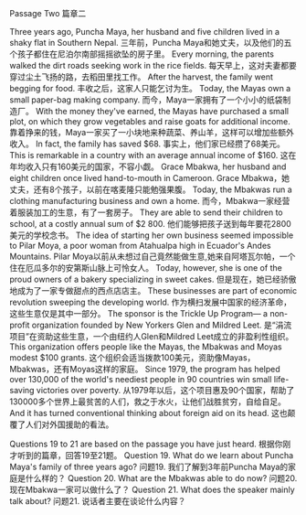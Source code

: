Passage Two
篇章二

Three years ago, Puncha Maya, her husband and five children lived in a shaky flat in Southern Nepal.
三年前，Puncha Maya和她丈夫，以及他们的五个孩子都住在尼泊尔南部摇摇欲坠的房子里。
Every morning, the parents walked the dirt roads seeking work in the rice fields.
每天早上，这对夫妻都要穿过尘土飞扬的路，去稻田里找工作。
After the harvest, the family went begging for food.
丰收之后，这家人只能乞讨为生。
Today, the Mayas own a small paper-bag making company.
而今，Maya一家拥有了一个小小的纸袋制造厂。
With the money they've earned, the Mayas have purchased a small plot, on which they grow vegetables and raise goats for additional income.
靠着挣来的钱，Maya一家买了一小块地来种蔬菜、养山羊，这样可以增加些额外收入。
In fact, the family has saved $68.
事实上，他们家已经攒了68美元。
This is remarkable in a country with an average annual income of $160.
这在年均收入只有160美元的国家，不容小觑。
Grace Mbakwa, her husband and eight children once lived hand-to-mouth in Cameroon.
Grace Mbakwa，她丈夫，还有8个孩子，以前在喀麦隆只能勉强果腹。
Today, the Mbakwas run a clothing manufacturing business and own a home.
而今，Mbakwa一家经营着服装加工的生意，有了一套房子。
They are able to send their children to school, at a costly annual sum of $2 800.
他们能够把孩子送到每年要花2800美元的学校念书。
The idea of starting her own business seemed impossible to Pilar Moya, a poor woman from Atahualpa high in Ecuador's Andes Mountains.
Pilar Moya以前从未想过自己竟然能做生意,她来自阿塔瓦尔帕，一个住在厄瓜多尔的安第斯山脉上可怜女人。
Today, however, she is one of the proud owners of a bakery specializing in sweet cakes.
但是现在，她已经骄傲地成为了一家专做甜点的西点店店主。
These businesses are part of economic revolution sweeping the developing world.
作为横扫发展中国家的经济革命，这些生意仅是其中一部分。
The sponsor is the Trickle Up Program— a non-profit organization founded by New Yorkers Glen and Mildred Leet.
是“涓流项目”在资助这些生意，一个由纽约人Glen和Mildred Leet成立的非盈利性组织。
This organization offers people like the Mayas, the Mbakwas and Moyas modest $100 grants.
这个组织会适当拨款100美元，资助像Mayas，Mbakwas，还有Moyas这样的家庭。
Since 1979, the program has helped over 130,000 of the world's neediest people in 90 countries win small life-saving victories over poverty.
从1979年以后，这个项目惠及90个国家，帮助了130000多个世界上最贫苦的人们，救之于水火，让他们战胜贫穷，自给自足。
And it has turned conventional thinking about foreign aid on its head.
这也颠覆了人们对外国援助的看法。

Questions 19 to 21 are based on the passage you have just heard.
根据你刚才听到的篇章，回答19至21题。
Question 19. What do we learn about Puncha Maya's family of three years ago?
问题19. 我们了解到3年前Puncha Maya的家庭是什么样的？
Question 20. What are the Mbakwas able to do now?
问题20. 现在Mbakwa一家可以做什么了？
Question 21. What does the speaker mainly talk about?
问题21. 说话者主要在谈论什么内容？

